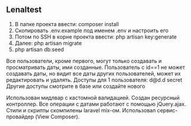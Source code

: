 <h2>Lenaltest</h2>

<ol>
<li>В папке проекта ввести: composer install</li>
<li>Скопировать .env.example под именем .env и настроить его</li>
<li>Потом по SSH в корне проекта ввести: php artisan key:generate</li>
<li>Далее: php artisan migrate</li>
<li>php artisan db:seed</li>
</ol>

<p>
Все пользователи, кроме первого, могут только создавать и просматривать даты, ими созданные.
Пользователь с id==1 не может создавать даты, но видит все даты других пользователей, может их редактировать
и удалять.
Доступы для 1 пользователя: 
d@d.d
secret
Другие доступы смотрите в базе или создайте нового
</p>
<p>
Использован мидлвар с кастомной валидацией. Создан ресурсный контроллер. Все операции с датами работают с
помощью jQuery.ajax. Стили и скрипты скомпилены laravel mix-ом. Использовал сервис-провайдер (View Composer).
</p>